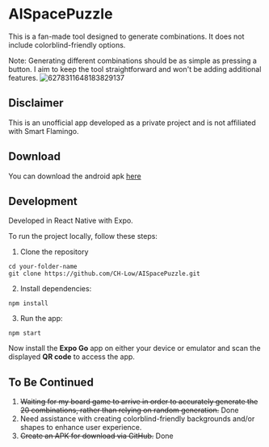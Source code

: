 # AISpacePuzzle

This is a fan-made tool designed to generate combinations. It does not include colorblind-friendly options.

Note: Generating different combinations should be as simple as pressing a button. I aim to keep the tool straightforward and won't be adding additional features.
![6278311648183829137](https://github.com/user-attachments/assets/218782a8-2720-4cd1-aa39-7b43a80e0b3f)

## Disclaimer

This is an unofficial app developed as a private project and is not affiliated with Smart Flamingo.

## Download
You can download the android apk [here](https://github.com/CH-Low/AISpacePuzzle/releases/tag/V1.0.1)

## Development
Developed in React Native with Expo.

To run the project locally, follow these steps:

1. Clone the repository

```
cd your-folder-name
git clone https://github.com/CH-Low/AISpacePuzzle.git
```

2. Install dependencies:
```
npm install
```

3. Run the app:
```
npm start
```
Now install the **Expo Go** app on either your device or emulator and scan the displayed **QR code** to access the app.

## To Be Continued 
1. ~~Waiting for my board game to arrive in order to accurately generate the 20 combinations, rather than relying on random generation.~~ Done
2. Need assistance with creating colorblind-friendly backgrounds and/or shapes to enhance user experience.
3. ~~Create an APK for download via GitHub.~~ Done
